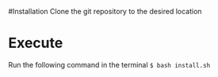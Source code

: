 #Installation
Clone the git repository to the desired location
# Execute
Run the following command in the terminal
 `$ bash install.sh`


